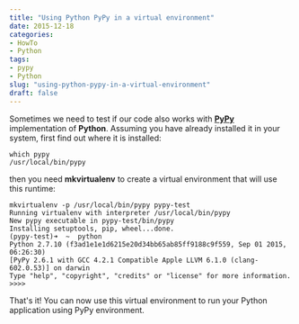 ```yaml
---
title: "Using Python PyPy in a virtual environment"
date: 2015-12-18
categories: 
- HowTo
- Python
tags: 
- pypy
- Python
slug: "using-python-pypy-in-a-virtual-environment"
draft: false
---
```


Sometimes we need to test if our code also works with
**[PyPy](http://pypy.org/)** implementation of **Python**. Assuming you
have already installed it in your system, first find out where it is
installed:

```shell
which pypy
/usr/local/bin/pypy
```

then you need **mkvirtualenv** to create a virtual environment that will
use this runtime:

```shell
mkvirtualenv -p /usr/local/bin/pypy pypy-test
Running virtualenv with interpreter /usr/local/bin/pypy
New pypy executable in pypy-test/bin/pypy
Installing setuptools, pip, wheel...done.
(pypy-test)➜  ~  python
Python 2.7.10 (f3ad1e1e1d6215e20d34bb65ab85ff9188c9f559, Sep 01 2015, 06:26:30)
[PyPy 2.6.1 with GCC 4.2.1 Compatible Apple LLVM 6.1.0 (clang-602.0.53)] on darwin
Type "help", "copyright", "credits" or "license" for more information.
>>>>
```

That's it! You can now use this virtual environment to run your Python
application using PyPy environment.

